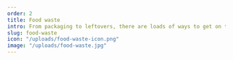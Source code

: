 ```yaml
---
order: 2
title: Food waste
intro: From packaging to leftovers, there are loads of ways to get on top of food waste.
slug: food-waste
icon: "/uploads/food-waste-icon.png"
image: "/uploads/food-waste.jpg"
---
```

